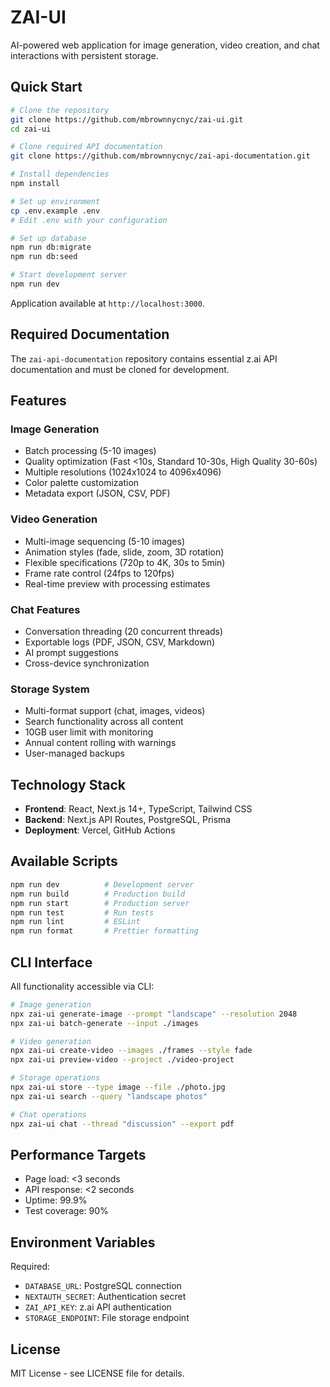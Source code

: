 # ZAI-UI

AI-powered web application for image generation, video creation, and chat interactions with persistent storage.

## Quick Start

```bash
# Clone the repository
git clone https://github.com/mbrownnycnyc/zai-ui.git
cd zai-ui

# Clone required API documentation
git clone https://github.com/mbrownnycnyc/zai-api-documentation.git

# Install dependencies
npm install

# Set up environment
cp .env.example .env
# Edit .env with your configuration

# Set up database
npm run db:migrate
npm run db:seed

# Start development server
npm run dev
```

Application available at `http://localhost:3000`.

## Required Documentation

The `zai-api-documentation` repository contains essential z.ai API documentation and must be cloned for development.

## Features

### Image Generation
- Batch processing (5-10 images)
- Quality optimization (Fast <10s, Standard 10-30s, High Quality 30-60s)
- Multiple resolutions (1024x1024 to 4096x4096)
- Color palette customization
- Metadata export (JSON, CSV, PDF)

### Video Generation
- Multi-image sequencing (5-10 images)
- Animation styles (fade, slide, zoom, 3D rotation)
- Flexible specifications (720p to 4K, 30s to 5min)
- Frame rate control (24fps to 120fps)
- Real-time preview with processing estimates

### Chat Features
- Conversation threading (20 concurrent threads)
- Exportable logs (PDF, JSON, CSV, Markdown)
- AI prompt suggestions
- Cross-device synchronization

### Storage System
- Multi-format support (chat, images, videos)
- Search functionality across all content
- 10GB user limit with monitoring
- Annual content rolling with warnings
- User-managed backups

## Technology Stack

- **Frontend**: React, Next.js 14+, TypeScript, Tailwind CSS
- **Backend**: Next.js API Routes, PostgreSQL, Prisma
- **Deployment**: Vercel, GitHub Actions

## Available Scripts

```bash
npm run dev          # Development server
npm run build        # Production build
npm run start        # Production server
npm run test         # Run tests
npm run lint         # ESLint
npm run format       # Prettier formatting
```

## CLI Interface

All functionality accessible via CLI:

```bash
# Image generation
npx zai-ui generate-image --prompt "landscape" --resolution 2048
npx zai-ui batch-generate --input ./images

# Video generation
npx zai-ui create-video --images ./frames --style fade
npx zai-ui preview-video --project ./video-project

# Storage operations
npx zai-ui store --type image --file ./photo.jpg
npx zai-ui search --query "landscape photos"

# Chat operations
npx zai-ui chat --thread "discussion" --export pdf
```

## Performance Targets

- Page load: <3 seconds
- API response: <2 seconds
- Uptime: 99.9%
- Test coverage: 90%

## Environment Variables

Required:
- `DATABASE_URL`: PostgreSQL connection
- `NEXTAUTH_SECRET`: Authentication secret
- `ZAI_API_KEY`: z.ai API authentication
- `STORAGE_ENDPOINT`: File storage endpoint

## License

MIT License - see LICENSE file for details.